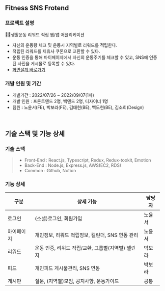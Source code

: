 ## Fitness SNS Frotend

### 프로젝트 설명
🏃‍♂️생활운동 리워드 적립 웹/앱 어플리케이션
- 자신의 운동량 체크 및 운동시 지역별로 리워드를 적립한다.
- 적립된 리워드를 제휴사 쿠폰으로 교환할 수 있다.
- 운동 인증을 통해 마이페이지에서 자신의 운동주기를 체크할 수 있고, SNS에 인증된 사진을 게시물로 등록할 수 있다.
- [화면설계 바로가기](https://docs.google.com/presentation/d/1JflFAPQwMXItRNtFKbCiVtfRfFQ7HIw6/edit?usp=sharing&ouid=109849455003577326394&rtpof=true&sd=true) 

### 개발 인원 및 기간
- 개발기간 : 2022/07/26 ~ 2022/09/07(1차)
- 개발 인원 : 프론트엔드 2명, 백엔드 2명, 디자이너 1명
- 팀원 : 노윤서(FE), 박보라(FE), 김태현(BE), 백도현(BE), 김소희(Design)

<br>

## 기술 스택 및 기능 상세

### 기술 스택

> - Front-End : React.js, Typescript, Redux, Redux-tookit, Emotion
> - Back-End : Node.js, Express.js, AWS(EC2, RDS)
> - Common : Github, Notion

### 기능 상세
|구분|상세 기능|담당자|
|------|---|---|
|로그인|(소셜)로그인, 회원가입|노윤서|
|마이페이지|개인정보, 리워드 적립정보, 캘린더, SNS 연동 관리|노윤서|
|리워드|운동 인증, 리워드 적립/교환, 그룹별(지역별) 챌린지|박보라|
|피드|개인피드 게시물관리, SNS 연동|박보라|
|게시판|질문, (지역별)모임, 공지사항, 운동가이드|공통|
